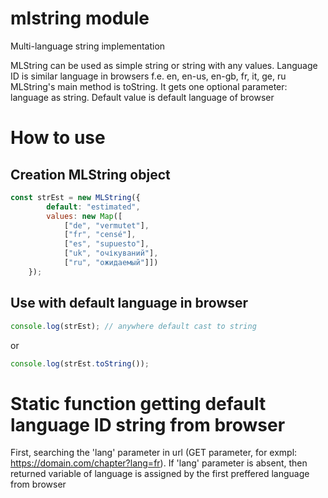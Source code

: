 # mlstring module
Multi-language string implementation

MLString can be used as simple string or string with any values.
Language ID is similar language in browsers f.e. en, en-us, en-gb, fr, it, ge, ru
MLString's main method is toString. It gets one optional parameter: language as string.
Default value is default language of browser

# How to use
## Creation MLString object
```js
const strEst = new MLString({
        default: "estimated", 
        values: new Map([
            ["de", "vermutet"],
            ["fr", "censé"],
            ["es", "supuesto"],
            ["uk", "очікуваний"],
            ["ru", "ожидаемый"]])
    });
```
## Use with default language in browser
```js
console.log(strEst); // anywhere default cast to string
```
or
```js
console.log(strEst.toString());
```
# Static function getting default language ID string from browser
First, searching the 'lang' parameter in url (GET parameter, for exmpl: https://domain.com/chapter?lang=fr).
If 'lang' parameter is absent, then returned variable of language is assigned by the first preffered language from browser
